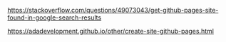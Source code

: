 

https://stackoverflow.com/questions/49073043/get-github-pages-site-found-in-google-search-results

https://adadevelopment.github.io/other/create-site-github-pages.html


 